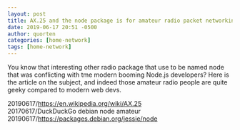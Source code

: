 ```yaml
---
layout: post
title: AX.25 and the node package is for amateur radio packet networking
date: 2019-06-17 20:51 -0500
author: quorten
categories: [home-network]
tags: [home-network]
---
```


You know that interesting other radio package that use to be named
node that was conflicting with tme modern booming Node.js developers?
Here is the article on the subject, and indeed those amateur radio
people are quite geeky compared to modern web devs.

20190617/https://en.wikipedia.org/wiki/AX.25  
20170617/DuckDuckGo debian node amateur  
20190617/https://packages.debian.org/jessie/node
